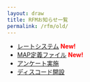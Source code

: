 ```yaml
---
layout: draw
title: RFMお知らせ一覧
permalink: /rfm/old/
---
```


+ [レートシステム](rate) **<font color="Red">New!</font>**<br/>
+ [MAP定義ファイル](xml) **<font color="Red">New!</font>**<br/>
+ [アンケート実施](oq) <br/>
+ [ディスコード開設](odc) <br/>
